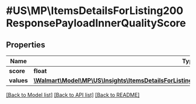 # #US\MP\ItemsDetailsForListing200ResponsePayloadInnerQualityScore

## Properties

Name | Type | Description | Notes
------------ | ------------- | ------------- | -------------
**score** | **float** |  | [optional]
**values** | [**\Walmart\Model\MP\US\Insights\ItemsDetailsForListing200ResponsePayloadInnerQualityScoreValuesInner[]**](ItemsDetailsForListing200ResponsePayloadInnerQualityScoreValuesInner.md) |  | [optional]


[[Back to Model list]](../) [[Back to API list]](../../Api/US/MP) [[Back to README]](../../README.md)
